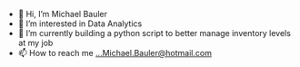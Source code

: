 - 👋 Hi, I’m Michael Bauler
- 👀 I’m interested in Data Analytics
- 🌱 I’m currently building a python script to better manage inventory levels at my job 
- 📫 How to reach me ...Michael.Bauler@hotmail.com

<!---
MichaelBauler/MichaelBauler is a ✨p special ✨ repository because its `README.md` (this file) appears on your GitHub profile.
You can click the Preview link to take a look at your changes.
--->
